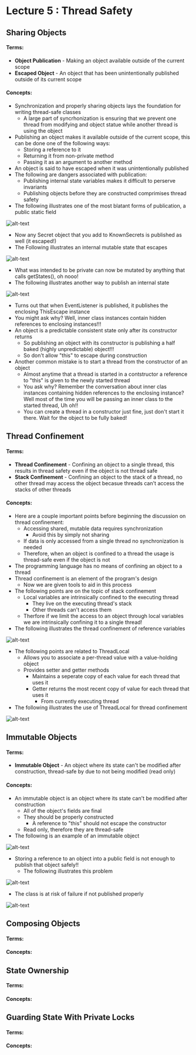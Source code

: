# Lecture 5 : Thread Safety
## Sharing Objects
#### Terms:
- **Object Publication** - Making an object available outside of the current scope
- **Escaped Object** - An object that has been unintentionally published outside of its current scope

#### Concepts:
- Synchronization and properly sharing objects lays the foundation for writing thread-safe classes
  - A large part of syncrhonization is ensuring that we prevent one thread from modifying and object statue while another thread is using the object
- Publishing an object makes it available outside of the current scope, this can be done one of the following ways:
  - Storing a reference to it
  - Returning it from non-private method
  - Passing it as an argument to another method
- An object is said to have escaped when it was unintentionally published
- The following are dangers associated with publication:
  - Publishing internal state variables makes it difficult to perserve invariants
  - Publishing objects before they are constructed comprimises thread safety 
- The following illustrates one of the most blatant forms of publication, a public static field

![alt-text](https://raw.github.com/jarretflack/cs455Studying/master/Midterm/images/L9-public-static.png?raw=true)

- Now any Secret object that you add to KnownSecrets is published as well (it escaped!)
- The Following illustrates an internal mutable state that escapes

![alt-text](https://raw.github.com/jarretflack/cs455Studying/master/Midterm/images/L9-internal-mutable-state-escape.png?raw=true)

- What was intended to be private can now be mutated by anything that calls getStates(), oh nooo!
- The following illustrates another way to publish an internal state

![alt-text](https://raw.github.com/jarretflack/cs455Studying/master/Midterm/images/L9-published-internal-state.png?raw=true)

- Turns out that when EventListener is published, it publishes the enclosing ThisEscape instance
- You might ask why? Well, inner class instances contain hidden references to enclosing instances!!!
- An object is a predictable consistent state only after its constructor returns
  - So publishing an object with its constructor is publishing a half baked (highly unpredictable) object!!!
  - So don't allow "this" to escape during construction
- Another common mistake is to start a thread from the constructor of an object
  - Almost anytime that a thread is started in a contstructor a reference to "this" is given to the newly started thread
  - You ask why? Remember the conversation about inner clas instances containing hidden references to the enclosing instance? Well most of the time you will be passing an inner class to the started thread, Uh oh!!
  - You can create a thread in a constructor just fine, just don't start it there. Wait for the object to be fully baked!

## Thread Confinement
#### Terms:
- **Thread Confinement** - Confining an object to a single thread, this results in thread safety even if the object is not thread safe
- **Stack Confinement** - Confining an object to the stack of a thread, no other thread may access the object becasue threads can't access the stacks of other threads

#### Concepts:
- Here are a couple important points before beginning the discussion on thread confinement:
  - Accessing shared, mutable data requires synchronization
    - Avoid this by simply not sharing
  - If data is only accessed from a single thread no synchronization is needed
  - Therefore, when an object is confined to a thread the usage is thread-safe even if the object is not
- The programming language has no means of confining an object to a thread
- Thread confinement is an element of the program's design
  - Now we are given tools to aid in this process
- The following points are on the topic of stack confinement
  - Local variables are intrinsically confined to the executing thread
    - They live on the executing thread's stack
    - Other threads can't access them
  - Therfore if we limit the access to an object through local variables we are intrinsically confining it to a single thread!
- The following illustrates the thread confinement of reference variables

![alt-text](https://raw.github.com/jarretflack/cs455Studying/master/Midterm/images/L9-thread-confinement-reference-variables.png?raw=true)

- The following points are related to ThreadLocal
  - Allows you to associate a per-thread value with a value-holding object
  - Provides setter and getter methods
    - Maintains a seperate copy of each value for each thread that uses it
    - Getter returns the most recent copy of value for each thread that uses it
      - From currently executing thread
- The following illustrates the use of ThreadLocal for thread confinement

![alt-text](https://raw.github.com/jarretflack/cs455Studying/master/Midterm/images/L9-using-threadlocal.png?raw=true)

## Immutable Objects
#### Terms:
  - **Immutable Object** - An object where its state can't be modified after construction, thread-safe by due to not being modified (read only)

#### Concepts:
- An immutable object is an object where its state can't be modified after construction
  - All of the object's fields are final
  - They should be properly constructed
    - A reference to "this" should not escape the constructor
  - Read only, therefore they are thread-safe
- The following is an example of an immutable object

![alt-text](https://raw.github.com/jarretflack/cs455Studying/master/Midterm/images/L9-immutable-objects.png?raw=true)

- Storing a reference to an object into a public field is not enough to publish that object safely!!
  - The following illustrates this problem
  
![alt-text](https://raw.github.com/jarretflack/cs455Studying/master/Midterm/images/L9-safe-publication-objects.png?raw=true)

- The class is at risk of failure if not published properly

![alt-text](https://raw.github.com/jarretflack/cs455Studying/master/Midterm/images/L9-risk-failure.png?raw=true)

## Composing Objects
#### Terms:

#### Concepts:

## State Ownership
#### Terms:

#### Concepts:

## Guarding State With Private Locks
#### Terms:

#### Concepts:
